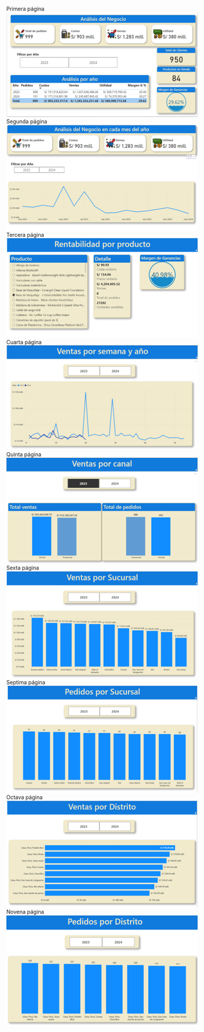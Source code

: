Primera página 
![alt text](image-1.png)
<br>
Segunda página
![alt text](image.png)
<br>
Tercera página
![alt text](image-2.png)
<br>
Cuarta página
![alt text](image-3.png)
<br>
Quinta página
![alt text](image-4.png)
<br>
Sexta página
![alt text](image-5.png)
<br>
Septima página
![alt text](image-6.png)
<br>
Octava página
![alt text](image-7.png)
<br>
Novena página
![alt text](image-8.png)
